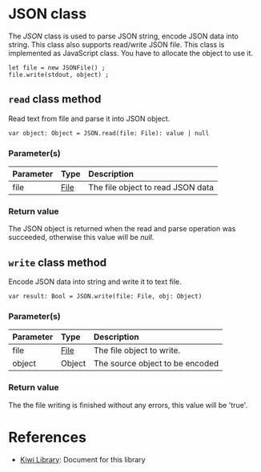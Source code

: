 # JSON class
The *JSON* class is used to parse JSON string, encode JSON data into string. This class also supports read/write JSON file.
This class is implemented as JavaScript class.
You have to allocate the object to use it.

````
let file = new JSONFile() ;
file.write(stdout, object) ;
````

## `read` class method
Read text from file and parse it into JSON object.
````
var object: Object = JSON.read(file: File): value | null
````
### Parameter(s)
|Parameter    |Type   |Description                    |
|:---         |:---   |:---                           |
|file         |[File](https://github.com/steelwheels/KiwiScript/blob/master/KiwiLibrary/Document/Class/File.md) |The file object to read JSON data|
### Return value
The JSON object is returned when the read and parse operation was succeeded, otherwise this value will be *null*.

## `write` class method
Encode JSON data into string and write it to text file.
````
var result: Bool = JSON.write(file: File, obj: Object)
````
### Parameter(s)
|Parameter    |Type   |Description                    |
|:---         |:---   |:---                           |
|file         |[File](https://github.com/steelwheels/KiwiScript/blob/master/KiwiLibrary/Document/Class/File.md) |The file object to write.|
|object       |Object |The source object to be encoded |
### Return value
The the file writing is finished without any errors, this value will be 'true'.

# References
* [Kiwi Library](https://github.com/steelwheels/KiwiScript/blob/master/KiwiLibrary/Document/Library.md): Document for this library

